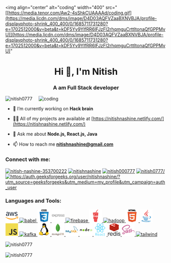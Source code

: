 <img align="center" alt="coding" width="400" src="[[https://media.tenor.com/Aw2-4sShkCUAAAAd/coding.gif](https://media.licdn.com/dms/image/D4D03AQFVZaaBXNVBJA/profile-displayphoto-shrink_400_400/0/1685711731280?e=1702512000&v=beta&t=kDF5Yv9YlfRR6lFJzFl2rhqmguCrttItonaQfGPPMvU)](https://media.licdn.com/dms/image/D4D03AQFVZaaBXNVBJA/profile-displayphoto-shrink_400_400/0/1685711731280?e=1702512000&v=beta&t=kDF5Yv9YlfRR6lFJzFl2rhqmguCrttItonaQfGPPMvU)" 

<h1 align="center">Hi 👋, I'm Nitish</h1>
<h3 align="center">A am Full Stack developer</h3>
<img align="right" alt="coding" width="400" src="https://media.tenor.com/Aw2-4sShkCUAAAAd/coding.gif" 

<p align="left"> <img src="https://komarev.com/ghpvc/?username=nitish0777&label=Profile%20views&color=0e75b6&style=flat" alt="nitish0777" /> </p>

- 🔭 I’m currently working on **Hack brain**

- 👨‍💻 All of my projects are available at [https://nitishnashine.netlify.com/](https://nitishnashine.netlify.com/)

- 💬 Ask me about **Node.js, React.js, Java**

- 📫 How to reach me **nitishnashine@gmail.com**

<h3 align="left">Connect with me:</h3>
<p align="left">
<a href="https://linkedin.com/in/nitish-nashine-353700222" target="blank"><img align="center" src="https://raw.githubusercontent.com/rahuldkjain/github-profile-readme-generator/master/src/images/icons/Social/linked-in-alt.svg" alt="nitish-nashine-353700222" height="30" width="40" /></a>
<a href="https://kaggle.com/nitishnashine" target="blank"><img align="center" src="https://raw.githubusercontent.com/rahuldkjain/github-profile-readme-generator/master/src/images/icons/Social/kaggle.svg" alt="nitishnashine" height="30" width="40" /></a>
<a href="https://instagram.com/nitish000777" target="blank"><img align="center" src="https://raw.githubusercontent.com/rahuldkjain/github-profile-readme-generator/master/src/images/icons/Social/instagram.svg" alt="nitish000777" height="30" width="40" /></a>
<a href="https://www.leetcode.com/nitish0777/" target="blank"><img align="center" src="https://raw.githubusercontent.com/rahuldkjain/github-profile-readme-generator/master/src/images/icons/Social/leet-code.svg" alt="nitish0777/" height="30" width="40" /></a>
<a href="https://auth.geeksforgeeks.org/user/https://auth.geeksforgeeks.org/user/nitishnashine/?utm_source=geeksforgeeks&utm_medium=my_profile&utm_campaign=auth_user" target="blank"><img align="center" src="https://raw.githubusercontent.com/rahuldkjain/github-profile-readme-generator/master/src/images/icons/Social/geeks-for-geeks.svg" alt="https://auth.geeksforgeeks.org/user/nitishnashine/?utm_source=geeksforgeeks&utm_medium=my_profile&utm_campaign=auth_user" height="30" width="40" /></a>
</p>

<h3 align="left">Languages and Tools:</h3>
<p align="left"> <a href="https://aws.amazon.com" target="_blank" rel="noreferrer"> <img src="https://raw.githubusercontent.com/devicons/devicon/master/icons/amazonwebservices/amazonwebservices-original-wordmark.svg" alt="aws" width="40" height="40"/> </a> <a href="https://babeljs.io/" target="_blank" rel="noreferrer"> <img src="https://www.vectorlogo.zone/logos/babeljs/babeljs-icon.svg" alt="babel" width="40" height="40"/> </a> <a href="https://www.w3schools.com/css/" target="_blank" rel="noreferrer"> <img src="https://raw.githubusercontent.com/devicons/devicon/master/icons/css3/css3-original-wordmark.svg" alt="css3" width="40" height="40"/> </a> <a href="https://expressjs.com" target="_blank" rel="noreferrer"> <img src="https://raw.githubusercontent.com/devicons/devicon/master/icons/express/express-original-wordmark.svg" alt="express" width="40" height="40"/> </a> <a href="https://firebase.google.com/" target="_blank" rel="noreferrer"> <img src="https://www.vectorlogo.zone/logos/firebase/firebase-icon.svg" alt="firebase" width="40" height="40"/> </a> <a href="https://gulpjs.com" target="_blank" rel="noreferrer"> <img src="https://raw.githubusercontent.com/devicons/devicon/master/icons/gulp/gulp-plain.svg" alt="gulp" width="40" height="40"/> </a> <a href="https://hadoop.apache.org/" target="_blank" rel="noreferrer"> <img src="https://www.vectorlogo.zone/logos/apache_hadoop/apache_hadoop-icon.svg" alt="hadoop" width="40" height="40"/> </a> <a href="https://www.w3.org/html/" target="_blank" rel="noreferrer"> <img src="https://raw.githubusercontent.com/devicons/devicon/master/icons/html5/html5-original-wordmark.svg" alt="html5" width="40" height="40"/> </a> <a href="https://www.java.com" target="_blank" rel="noreferrer"> <img src="https://raw.githubusercontent.com/devicons/devicon/master/icons/java/java-original.svg" alt="java" width="40" height="40"/> </a> <a href="https://developer.mozilla.org/en-US/docs/Web/JavaScript" target="_blank" rel="noreferrer"> <img src="https://raw.githubusercontent.com/devicons/devicon/master/icons/javascript/javascript-original.svg" alt="javascript" width="40" height="40"/> </a> <a href="https://kafka.apache.org/" target="_blank" rel="noreferrer"> <img src="https://www.vectorlogo.zone/logos/apache_kafka/apache_kafka-icon.svg" alt="kafka" width="40" height="40"/> </a> <a href="https://www.linux.org/" target="_blank" rel="noreferrer"> <img src="https://raw.githubusercontent.com/devicons/devicon/master/icons/linux/linux-original.svg" alt="linux" width="40" height="40"/> </a> <a href="https://www.mongodb.com/" target="_blank" rel="noreferrer"> <img src="https://raw.githubusercontent.com/devicons/devicon/master/icons/mongodb/mongodb-original-wordmark.svg" alt="mongodb" width="40" height="40"/> </a> <a href="https://www.mysql.com/" target="_blank" rel="noreferrer"> <img src="https://raw.githubusercontent.com/devicons/devicon/master/icons/mysql/mysql-original-wordmark.svg" alt="mysql" width="40" height="40"/> </a> <a href="https://nodejs.org" target="_blank" rel="noreferrer"> <img src="https://raw.githubusercontent.com/devicons/devicon/master/icons/nodejs/nodejs-original-wordmark.svg" alt="nodejs" width="40" height="40"/> </a> <a href="https://reactjs.org/" target="_blank" rel="noreferrer"> <img src="https://raw.githubusercontent.com/devicons/devicon/master/icons/react/react-original-wordmark.svg" alt="react" width="40" height="40"/> </a> <a href="https://redis.io" target="_blank" rel="noreferrer"> <img src="https://raw.githubusercontent.com/devicons/devicon/master/icons/redis/redis-original-wordmark.svg" alt="redis" width="40" height="40"/> </a> <a href="https://sass-lang.com" target="_blank" rel="noreferrer"> <img src="https://raw.githubusercontent.com/devicons/devicon/master/icons/sass/sass-original.svg" alt="sass" width="40" height="40"/> </a> <a href="https://tailwindcss.com/" target="_blank" rel="noreferrer"> <img src="https://www.vectorlogo.zone/logos/tailwindcss/tailwindcss-icon.svg" alt="tailwind" width="40" height="40"/> </a> </p>

<p><img align="center" src="https://github-readme-stats.vercel.app/api/top-langs?username=nitish0777&show_icons=true&locale=en&layout=compact" alt="nitish0777" /></p>

<p><img align="center" src="https://github-readme-streak-stats.herokuapp.com/?user=nitish0777&" alt="nitish0777" /></p>
